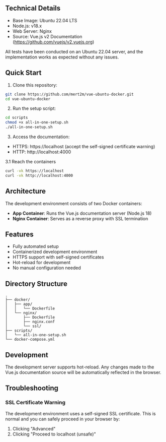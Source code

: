 ## Technical Details

- Base Image: Ubuntu 22.04 LTS
- Node.js: v18.x
- Web Server: Nginx
- Source: Vue.js v2 Documentation (https://github.com/vuejs/v2.vuejs.org) 

All tests have been conducted on an Ubuntu 22.04 server, and the implementation works as expected without any issues.



## Quick Start

1. Clone this repository:
```bash
git clone https://github.com/mert2m/vue-ubuntu-docker.git
cd vue-ubuntu-docker
```

2. Run the setup script:
```bash
cd scripts
chmod +x all-in-one-setup.sh
./all-in-one-setup.sh
```

3. Access the documentation:
- HTTPS: https://localhost (accept the self-signed certificate warning)
- HTTP: http://localhost:4000

3.1 Reach the containers
```bash
curl -vk https://localhost
curl -vk http://localhost:4000
```

## Architecture

The development environment consists of two Docker containers:
- **App Container**: Runs the Vue.js documentation server (Node.js 18)
- **Nginx Container**: Serves as a reverse proxy with SSL termination

## Features

- Fully automated setup
- Containerized development environment
- HTTPS support with self-signed certificates
- Hot-reload for development
- No manual configuration needed

## Directory Structure

```
.
├── docker/
│   ├── app/
│   │   └── Dockerfile
│   └── nginx/
│       ├── Dockerfile
│       ├── nginx.conf
│       └── ssl/
├── scripts/
│   └── all-in-one-setup.sh
└── docker-compose.yml
```

## Development

The development server supports hot-reload. Any changes made to the Vue.js documentation source will be automatically reflected in the browser.

## Troubleshooting

### SSL Certificate Warning
The development environment uses a self-signed SSL certificate. This is normal and you can safely proceed in your browser by:
1. Clicking "Advanced"
2. Clicking "Proceed to localhost (unsafe)"

